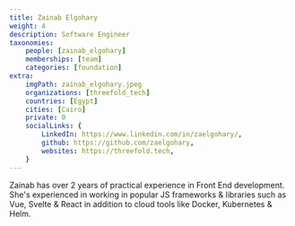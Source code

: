 ```yaml
---
title: Zainab Elgohary
weight: 4
description: Software Engineer
taxonomies:
    people: [zainab_elgohary]
    memberships: [team]
    categories: [foundation]
extra:
    imgPath: zainab_elgohary.jpeg
    organizations: [threefold_tech]
    countries: [Egypt]
    cities: [Cairo]
    private: 0
    socialLinks: {
        LinkedIn: https://www.linkedin.com/in/zaelgohary/,
        github: https://github.com/zaelgohary,
        websites: https://threefold.tech,
    }
---
```


 Zainab has over 2 years of practical experience in Front End development. She's experienced in working in popular JS frameworks & libraries such as Vue, Svelte & React in addition to cloud tools like Docker, Kubernetes & Helm.  